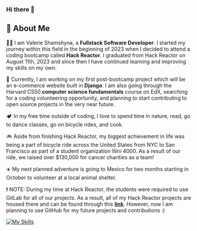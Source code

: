 ### Hi there 👋

<!--
**valeriesham/valeriesham** is a ✨ _special_ ✨ repository because its `README.md` (this file) appears on your GitHub profile.

Here are some ideas to get you started:

- 🔭 I’m currently working on ...
- 🌱 I’m currently learning ...
- 👯 I’m looking to collaborate on ...
- 🤔 I’m looking for help with ...
- 💬 Ask me about ...
- 📫 How to reach me: ...
- 😄 Pronouns: ...
- ⚡ Fun fact: ...
-->
## 🚀 About Me

:woman_technologist: I am Valerie Shamshyna, a **Fullstack Software Developer**. I started my journey within this field in the beginning of 2023 when I decided to attend a coding bootcamp called **Hack Reactor**. I graduated from Hack Reactor on August 11th, 2023 and since then I have continued learning and improving my skills on my own. 

🌱 Currently, I am working on my first post-bootcamp project which will be an e-commerce website built in **Django**. I am also going through the Harvard CS50 **computer science fundamentals** course on EdX, searching for a coding volunteering opportunity, and planning to start contributing to open source projects in the very near future. 

:camping: In my free time outside of coding, I love to spend time in nature, read, go to dance classes, go on bicycle rides, and cook. 

:bike: Aside from finishing Hack Reactor, my biggest achievement in life was being a part of bicycle ride across the United States from NYC to San Francisco as part of a student organization Illini 4000. As a result of our ride, we raised over $130,000 for cancer charities as a team!

:airplane: My next planned adventure is going to Mexico for two months starting in October to volunteer at a local animal shelter.

:exclamation: NOTE: During my time at Hack Reactor, the students were required to use GitLab for all of our projects. As a result, all of my Hack Reactor projects are housed there and can be found through this **[link](https://gitlab.com/valeriesham)**. However, now I am planning to use GitHub for my future projects and contributions :)

[![My Skills](https://skillicons.dev/icons?i=py,js,html,css,django,react,fastapi,bootstrap,tailwind,docker,vscode,c)](https://skillicons.dev)
